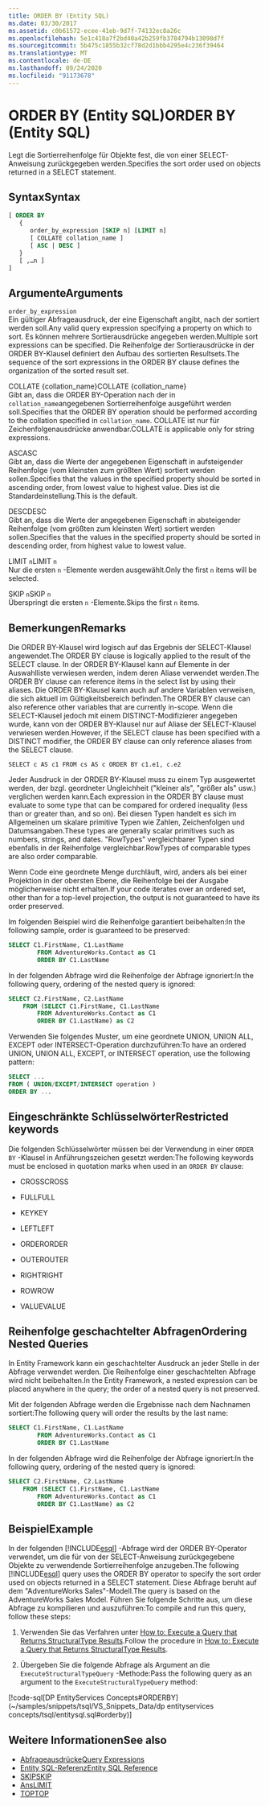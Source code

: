 ```yaml
---
title: ORDER BY (Entity SQL)
ms.date: 03/30/2017
ms.assetid: c0b61572-ecee-41eb-9d7f-74132ec8a26c
ms.openlocfilehash: 5e1c418a7f2bd40a42b259fb3784794b13098d7f
ms.sourcegitcommit: 5b475c1855b32cf78d2d1bbb4295e4c236f39464
ms.translationtype: MT
ms.contentlocale: de-DE
ms.lasthandoff: 09/24/2020
ms.locfileid: "91173678"
---
```

# <a name="order-by-entity-sql"></a><span data-ttu-id="57434-102">ORDER BY (Entity SQL)</span><span class="sxs-lookup"><span data-stu-id="57434-102">ORDER BY (Entity SQL)</span></span>

<span data-ttu-id="57434-103">Legt die Sortierreihenfolge für Objekte fest, die von einer SELECT-Anweisung zurückgegeben werden.</span><span class="sxs-lookup"><span data-stu-id="57434-103">Specifies the sort order used on objects returned in a SELECT statement.</span></span>  
  
## <a name="syntax"></a><span data-ttu-id="57434-104">Syntax</span><span class="sxs-lookup"><span data-stu-id="57434-104">Syntax</span></span>  
  
```sql  
[ ORDER BY
   {  
      order_by_expression [SKIP n] [LIMIT n]  
      [ COLLATE collation_name ]  
      [ ASC | DESC ]  
   }  
   [ ,…n ]
]  
```  
  
## <a name="arguments"></a><span data-ttu-id="57434-105">Argumente</span><span class="sxs-lookup"><span data-stu-id="57434-105">Arguments</span></span>  

 `order_by_expression`  
 <span data-ttu-id="57434-106">Ein gültiger Abfrageausdruck, der eine Eigenschaft angibt, nach der sortiert werden soll.</span><span class="sxs-lookup"><span data-stu-id="57434-106">Any valid query expression specifying a property on which to sort.</span></span> <span data-ttu-id="57434-107">Es können mehrere Sortierausdrücke angegeben werden.</span><span class="sxs-lookup"><span data-stu-id="57434-107">Multiple sort expressions can be specified.</span></span> <span data-ttu-id="57434-108">Die Reihenfolge der Sortierausdrücke in der ORDER BY-Klausel definiert den Aufbau des sortierten Resultsets.</span><span class="sxs-lookup"><span data-stu-id="57434-108">The sequence of the sort expressions in the ORDER BY clause defines the organization of the sorted result set.</span></span>  
  
 <span data-ttu-id="57434-109">COLLATE {collation_name}</span><span class="sxs-lookup"><span data-stu-id="57434-109">COLLATE {collation_name}</span></span>  
 <span data-ttu-id="57434-110">Gibt an, dass die ORDER BY-Operation nach der in `collation_name`angegebenen Sortierreihenfolge ausgeführt werden soll.</span><span class="sxs-lookup"><span data-stu-id="57434-110">Specifies that the ORDER BY operation should be performed according to the collation specified in `collation_name`.</span></span> <span data-ttu-id="57434-111">COLLATE ist nur für Zeichenfolgenausdrücke anwendbar.</span><span class="sxs-lookup"><span data-stu-id="57434-111">COLLATE is applicable only for string expressions.</span></span>  
  
 <span data-ttu-id="57434-112">ASC</span><span class="sxs-lookup"><span data-stu-id="57434-112">ASC</span></span>  
 <span data-ttu-id="57434-113">Gibt an, dass die Werte der angegebenen Eigenschaft in aufsteigender Reihenfolge (vom kleinsten zum größten Wert) sortiert werden sollen.</span><span class="sxs-lookup"><span data-stu-id="57434-113">Specifies that the values in the specified property should be sorted in ascending order, from lowest value to highest value.</span></span> <span data-ttu-id="57434-114">Dies ist die Standardeinstellung.</span><span class="sxs-lookup"><span data-stu-id="57434-114">This is the default.</span></span>  
  
 <span data-ttu-id="57434-115">DESC</span><span class="sxs-lookup"><span data-stu-id="57434-115">DESC</span></span>  
 <span data-ttu-id="57434-116">Gibt an, dass die Werte der angegebenen Eigenschaft in absteigender Reihenfolge (vom größten zum kleinsten Wert) sortiert werden sollen.</span><span class="sxs-lookup"><span data-stu-id="57434-116">Specifies that the values in the specified property should be sorted in descending order, from highest value to lowest value.</span></span>  
  
 <span data-ttu-id="57434-117">LIMIT `n`</span><span class="sxs-lookup"><span data-stu-id="57434-117">LIMIT `n`</span></span>  
 <span data-ttu-id="57434-118">Nur die ersten `n` -Elemente werden ausgewählt.</span><span class="sxs-lookup"><span data-stu-id="57434-118">Only the first `n` items will be selected.</span></span>  
  
 <span data-ttu-id="57434-119">SKIP `n`</span><span class="sxs-lookup"><span data-stu-id="57434-119">SKIP `n`</span></span>  
 <span data-ttu-id="57434-120">Überspringt die ersten `n` -Elemente.</span><span class="sxs-lookup"><span data-stu-id="57434-120">Skips the first `n` items.</span></span>  
  
## <a name="remarks"></a><span data-ttu-id="57434-121">Bemerkungen</span><span class="sxs-lookup"><span data-stu-id="57434-121">Remarks</span></span>  

 <span data-ttu-id="57434-122">Die ORDER BY-Klausel wird logisch auf das Ergebnis der SELECT-Klausel angewendet.</span><span class="sxs-lookup"><span data-stu-id="57434-122">The ORDER BY clause is logically applied to the result of the SELECT clause.</span></span> <span data-ttu-id="57434-123">In der ORDER BY-Klausel kann auf Elemente in der Auswahlliste verwiesen werden, indem deren Aliase verwendet werden.</span><span class="sxs-lookup"><span data-stu-id="57434-123">The ORDER BY clause can reference items in the select list by using their aliases.</span></span> <span data-ttu-id="57434-124">Die ORDER BY-Klausel kann auch auf andere Variablen verweisen, die sich aktuell im Gültigkeitsbereich befinden.</span><span class="sxs-lookup"><span data-stu-id="57434-124">The ORDER BY clause can also reference other variables that are currently in-scope.</span></span> <span data-ttu-id="57434-125">Wenn die SELECT-Klausel jedoch mit einem DISTINCT-Modifizierer angegeben wurde, kann von der ORDER BY-Klausel nur auf Aliase der SELECT-Klausel verwiesen werden.</span><span class="sxs-lookup"><span data-stu-id="57434-125">However, if the SELECT clause has been specified with a DISTINCT modifier, the ORDER BY clause can only reference aliases from the SELECT clause.</span></span>  
  
 `SELECT c AS c1 FROM cs AS c ORDER BY c1.e1, c.e2`  
  
 <span data-ttu-id="57434-126">Jeder Ausdruck in der ORDER BY-Klausel muss zu einem Typ ausgewertet werden, der bzgl. geordneter Ungleichheit ("kleiner als", "größer als" usw.) verglichen werden kann.</span><span class="sxs-lookup"><span data-stu-id="57434-126">Each expression in the ORDER BY clause must evaluate to some type that can be compared for ordered inequality (less than or greater than, and so on).</span></span> <span data-ttu-id="57434-127">Bei diesen Typen handelt es sich im Allgemeinen um skalare primitive Typen wie Zahlen, Zeichenfolgen und Datumsangaben.</span><span class="sxs-lookup"><span data-stu-id="57434-127">These types are generally scalar primitives such as numbers, strings, and dates.</span></span> <span data-ttu-id="57434-128">"RowTypes" vergleichbarer Typen sind ebenfalls in der Reihenfolge vergleichbar.</span><span class="sxs-lookup"><span data-stu-id="57434-128">RowTypes of comparable types are also order comparable.</span></span>  
  
 <span data-ttu-id="57434-129">Wenn Code eine geordnete Menge durchläuft, wird, anders als bei einer Projektion in der obersten Ebene, die Reihenfolge bei der Ausgabe möglicherweise nicht erhalten.</span><span class="sxs-lookup"><span data-stu-id="57434-129">If your code iterates over an ordered set, other than for a top-level projection, the output is not guaranteed to have its order preserved.</span></span>  

<span data-ttu-id="57434-130">Im folgenden Beispiel wird die Reihenfolge garantiert beibehalten:</span><span class="sxs-lookup"><span data-stu-id="57434-130">In the following sample, order is guaranteed to be preserved:</span></span>

```sql  
SELECT C1.FirstName, C1.LastName  
        FROM AdventureWorks.Contact as C1  
        ORDER BY C1.LastName  
```  

<span data-ttu-id="57434-131">In der folgenden Abfrage wird die Reihenfolge der Abfrage ignoriert:</span><span class="sxs-lookup"><span data-stu-id="57434-131">In the following query, ordering of the nested query is ignored:</span></span>  

```sql  
SELECT C2.FirstName, C2.LastName  
    FROM (SELECT C1.FirstName, C1.LastName  
        FROM AdventureWorks.Contact as C1  
        ORDER BY C1.LastName) as C2  
```  
  
 <span data-ttu-id="57434-132">Verwenden Sie folgendes Muster, um eine geordnete UNION, UNION ALL, EXCEPT oder INTERSECT-Operation durchzuführen:</span><span class="sxs-lookup"><span data-stu-id="57434-132">To have an ordered UNION, UNION ALL, EXCEPT, or INTERSECT operation, use the following pattern:</span></span>  
  
```sql  
SELECT ...  
FROM ( UNION/EXCEPT/INTERSECT operation )  
ORDER BY ...  
```  
  
## <a name="restricted-keywords"></a><span data-ttu-id="57434-133">Eingeschränkte Schlüsselwörter</span><span class="sxs-lookup"><span data-stu-id="57434-133">Restricted keywords</span></span>  

 <span data-ttu-id="57434-134">Die folgenden Schlüsselwörter müssen bei der Verwendung in einer `ORDER BY` -Klausel in Anführungszeichen gesetzt werden:</span><span class="sxs-lookup"><span data-stu-id="57434-134">The following keywords must be enclosed in quotation marks when used in an `ORDER BY` clause:</span></span>  
  
- <span data-ttu-id="57434-135">CROSS</span><span class="sxs-lookup"><span data-stu-id="57434-135">CROSS</span></span>  
  
- <span data-ttu-id="57434-136">FULL</span><span class="sxs-lookup"><span data-stu-id="57434-136">FULL</span></span>  
  
- <span data-ttu-id="57434-137">KEY</span><span class="sxs-lookup"><span data-stu-id="57434-137">KEY</span></span>  
  
- <span data-ttu-id="57434-138">LEFT</span><span class="sxs-lookup"><span data-stu-id="57434-138">LEFT</span></span>  
  
- <span data-ttu-id="57434-139">ORDER</span><span class="sxs-lookup"><span data-stu-id="57434-139">ORDER</span></span>  
  
- <span data-ttu-id="57434-140">OUTER</span><span class="sxs-lookup"><span data-stu-id="57434-140">OUTER</span></span>  
  
- <span data-ttu-id="57434-141">RIGHT</span><span class="sxs-lookup"><span data-stu-id="57434-141">RIGHT</span></span>  
  
- <span data-ttu-id="57434-142">ROW</span><span class="sxs-lookup"><span data-stu-id="57434-142">ROW</span></span>  
  
- <span data-ttu-id="57434-143">VALUE</span><span class="sxs-lookup"><span data-stu-id="57434-143">VALUE</span></span>  
  
## <a name="ordering-nested-queries"></a><span data-ttu-id="57434-144">Reihenfolge geschachtelter Abfragen</span><span class="sxs-lookup"><span data-stu-id="57434-144">Ordering Nested Queries</span></span>  

 <span data-ttu-id="57434-145">In Entity Framework kann ein geschachtelter Ausdruck an jeder Stelle in der Abfrage verwendet werden. Die Reihenfolge einer geschachtelten Abfrage wird nicht beibehalten.</span><span class="sxs-lookup"><span data-stu-id="57434-145">In the Entity Framework, a nested expression can be placed anywhere in the query; the order of a nested query is not preserved.</span></span>  

<span data-ttu-id="57434-146">Mit der folgenden Abfrage werden die Ergebnisse nach dem Nachnamen sortiert:</span><span class="sxs-lookup"><span data-stu-id="57434-146">The following query will order the results by the last name:</span></span>  

```sql  
SELECT C1.FirstName, C1.LastName  
        FROM AdventureWorks.Contact as C1  
        ORDER BY C1.LastName  
```  

<span data-ttu-id="57434-147">In der folgenden Abfrage wird die Reihenfolge der Abfrage ignoriert:</span><span class="sxs-lookup"><span data-stu-id="57434-147">In the following query, ordering of the nested query is ignored:</span></span>  

```sql  
SELECT C2.FirstName, C2.LastName  
    FROM (SELECT C1.FirstName, C1.LastName  
        FROM AdventureWorks.Contact as C1  
        ORDER BY C1.LastName) as C2  
```  
  
## <a name="example"></a><span data-ttu-id="57434-148">Beispiel</span><span class="sxs-lookup"><span data-stu-id="57434-148">Example</span></span>  

 <span data-ttu-id="57434-149">In der folgenden [!INCLUDE[esql](../../../../../../includes/esql-md.md)] -Abfrage wird der ORDER BY-Operator verwendet, um die für von der SELECT-Anweisung zurückgegebene Objekte zu verwendende Sortierreihenfolge anzugeben.</span><span class="sxs-lookup"><span data-stu-id="57434-149">The following [!INCLUDE[esql](../../../../../../includes/esql-md.md)] query uses the ORDER BY operator to specify the sort order used on objects returned in a SELECT statement.</span></span> <span data-ttu-id="57434-150">Diese Abfrage beruht auf dem "AdventureWorks Sales"-Modell.</span><span class="sxs-lookup"><span data-stu-id="57434-150">The query is based on the AdventureWorks Sales Model.</span></span> <span data-ttu-id="57434-151">Führen Sie folgende Schritte aus, um diese Abfrage zu kompilieren und auszuführen:</span><span class="sxs-lookup"><span data-stu-id="57434-151">To compile and run this query, follow these steps:</span></span>  
  
1. <span data-ttu-id="57434-152">Verwenden Sie das Verfahren unter [How to: Execute a Query that Returns StructuralType Results](../how-to-execute-a-query-that-returns-structuraltype-results.md).</span><span class="sxs-lookup"><span data-stu-id="57434-152">Follow the procedure in [How to: Execute a Query that Returns StructuralType Results](../how-to-execute-a-query-that-returns-structuraltype-results.md).</span></span>  
  
2. <span data-ttu-id="57434-153">Übergeben Sie die folgende Abfrage als Argument an die `ExecuteStructuralTypeQuery` -Methode:</span><span class="sxs-lookup"><span data-stu-id="57434-153">Pass the following query as an argument to the `ExecuteStructuralTypeQuery` method:</span></span>  
  
 [!code-sql[DP EntityServices Concepts#ORDERBY](~/samples/snippets/tsql/VS_Snippets_Data/dp entityservices concepts/tsql/entitysql.sql#orderby)]  
  
## <a name="see-also"></a><span data-ttu-id="57434-154">Weitere Informationen</span><span class="sxs-lookup"><span data-stu-id="57434-154">See also</span></span>

- [<span data-ttu-id="57434-155">Abfrageausdrücke</span><span class="sxs-lookup"><span data-stu-id="57434-155">Query Expressions</span></span>](query-expressions-entity-sql.md)
- [<span data-ttu-id="57434-156">Entity SQL-Referenz</span><span class="sxs-lookup"><span data-stu-id="57434-156">Entity SQL Reference</span></span>](entity-sql-reference.md)
- [<span data-ttu-id="57434-157">SKIP</span><span class="sxs-lookup"><span data-stu-id="57434-157">SKIP</span></span>](skip-entity-sql.md)
- [<span data-ttu-id="57434-158">Ans</span><span class="sxs-lookup"><span data-stu-id="57434-158">LIMIT</span></span>](limit-entity-sql.md)
- [<span data-ttu-id="57434-159">TOP</span><span class="sxs-lookup"><span data-stu-id="57434-159">TOP</span></span>](top-entity-sql.md)
